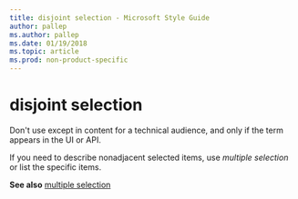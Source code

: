 ```yaml
---
title: disjoint selection - Microsoft Style Guide
author: pallep
ms.author: pallep
ms.date: 01/19/2018
ms.topic: article
ms.prod: non-product-specific
---
```


# disjoint selection

Don't use except in content for a technical audience, and only if the term appears in the UI or API. 

If you need to describe nonadjacent selected items, use *multiple selection* or list the specific items.

**See also** [multiple selection](~/a-z-word-list-term-collections/m/multiple-selection.md)
